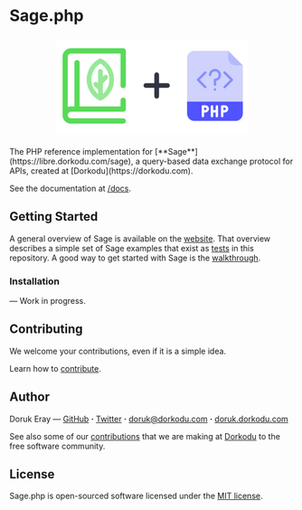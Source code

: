 # Sage.php

<p align="center">
  <img src="resources/sage-php.svg" style="width: 67%; margin: 5px auto;">
</p>
The PHP reference implementation for [**Sage**](https://libre.dorkodu.com/sage), a query-based data exchange protocol for APIs, created at [Dorkodu](https://dorkodu.com).

See the documentation at [/docs](./docs).

## Getting Started

A general overview of Sage is available on the [website](https://libre.dorkodu.com/sage). That overview describes a simple set of Sage examples that exist as [tests](src/tests) in this repository. A good way to get started with Sage is the [walkthrough](https://libre.dorkodu.com/sage/walkthrough).

### Installation

— Work in progress.

## Contributing

We welcome your contributions, even if it is a simple idea.

Learn how to [contribute](./.github/CONTRIBUTING.md).

## Author

Doruk Eray — [GitHub](https://github.com/dorukeray) **·** [Twitter](https://twitter.com/doruk4ever) **·** [doruk@dorkodu.com](mailto:doruk@dorkodu.com) **·** [doruk.dorkodu.com](https://doruk.dorkodu.com)

See also some of our [contributions](https://libre.dorkodu.com) that we are making at [Dorkodu](dorkodu.com) to the free software community.

## License

Sage.php is open-sourced software licensed under the [MIT license](LICENSE).

